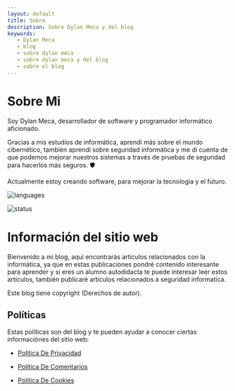 ```yaml
---
layout: default
title: Sobre
description: Sobre Dylan Meca y del blog
keywords:
   - Dylan Meca
   - blog
   - sobre dylan meca
   - sobre dylan meca y del blog
   - sobre el blog
---
```

  
# Sobre Mi

Soy Dylan Meca, desarrollador de software y programador informático aficionado.

Gracias a mis estudios de informática, aprendí más sobre el mundo cibernético, también aprendí sobre seguridad informática y me di cuenta de que podemos mejorar nuestros sistemas a través de pruebas de seguridad para hacerlos más seguros. 🛡️

Actualmente estoy creando software, para mejorar la tecnología y el futuro.

![languages](https://github-readme-stats.vercel.app/api/top-langs/?username=dylanmeca&layout=compact)

![status](https://github-readme-stats.vercel.app/api?username=dylanmeca)

# Información del sitio web

Bienvenido a mi blog, aquí encontrarás artículos relacionados con la informática, ya que en estas publicaciones pondré contenido interesante para aprender y si eres un alumno autodidacta te puede interesar leer estos artículos, también publicaré articulos relacionados a seguridad informatica.

Este blog tiene copyright (Derechos de autor).

## Políticas

Estas políticas son del blog y te pueden ayudar a conocer ciertas informaciónes del sitio web:

* [Política De Privacidad](https://dylanmeca.github.io/politica-de-privacidad)

* [Política De Comentarios](https://dylanmeca.github.io/politica-de-comentarios)

* [Política De Cookies](https://dylanmeca.github.io/politica-de-cookies)


